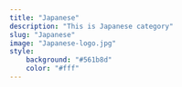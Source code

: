 ```yaml
---
title: "Japanese"
description: "This is Japanese category"
slug: "Japanese"
image: "Japanese-logo.jpg"
style:
    background: "#561b8d"
    color: "#fff"
---
```


